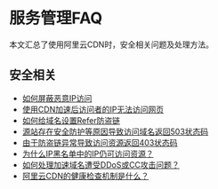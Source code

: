 # 服务管理FAQ

本文汇总了使用阿里云CDN时，安全相关问题及处理方法。

## 安全相关

-   [如何屏蔽恶意IP访问](~~40119~~)
-   [使用CDN加速后访问者的IP无法访问网页](~~132047~~)
-   [如何给域名设置Refer防盗链](~~40172~~)
-   [源站存在安全防护等原因导致访问域名返回503状态码](~~100099~~)
-   [由于防盗链异常导致访问资源返回403状态码](~~100066~~)
-   [为什么IP黑名单中的IP仍可访问资源？]()
-   [如何处理加速域名遭受DDoS或CC攻击问题？]()
-   [阿里云CDN的健康检查机制是什么？]()

